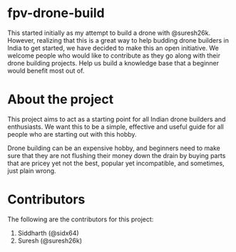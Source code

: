 # fpv-drone-build

This started initially as my attempt to build a drone with @suresh26k. However, realizing that this is a great way to 
help budding drone builders in India to get started, we have decided to make this an open initiative. We welcome people 
who would like to contribute as they go along with their drone building projects. Help us build a knowledge base that 
a beginner would benefit most out of. 

# About the project

This project aims to act as a starting point for all Indian drone builders and enthusiasts. We want this to be a simple, 
effective and useful guide for all people who are starting out with this hobby. 

Drone building can be an expensive hobby, and beginners need to make sure that they are not flushing their money down 
the drain by buying parts that are pricey yet not the best, popular yet incompatible, and sometimes, just plain wrong.

# Contributors

The following are the contributors for this project:

1. Siddharth (@sidx64)
2. Suresh (@suresh26k)
